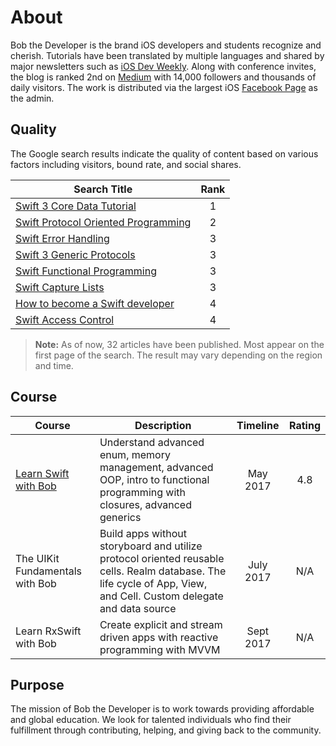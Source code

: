 
# About
Bob the Developer is the brand iOS developers and students recognize and cherish. Tutorials have been translated by multiple languages and shared by major newsletters such as [iOS Dev Weekly]. Along with conference invites, the blog is ranked 2nd on [Medium] with 14,000 followers and thousands of daily visitors. The work is distributed via the largest iOS [Facebook Page] as the admin.

[iOS Dev Weekly]: https://iosdevweekly.com/
[iOS Goodies]: http://ios-goodies.com/
[Medium]: https://medium.com/search/publications?q=iOS
[Facebook Page]: https://www.facebook.com/apple.ios.developers/  

## Quality
The Google search results indicate the quality of content based on various factors including visitors, bound rate, and social shares.

| Search Title | Rank |
| --- |:---:|
| [Swift 3 Core Data Tutorial] | 1  |
| [Swift Protocol Oriented Programming] | 2 |
| [Swift Error Handling] | 3 |
| [Swift 3 Generic Protocols] | 3 |
| [Swift Functional Programming] | 3 |
| [Swift Capture Lists] | 3 |
| [How to become a Swift developer] | 4 |
| [Swift Access Control] | 4 |

[Swift Error Handling]: https://www.google.com/?gfe_rd=cr&ei=FowdWebNOa_EXrmUgbgC&gws_rd=ssl,cr&fg=1#q=Swift+Error+handling

[Swift Protocol Oriented Programming]: https://www.google.com/?gfe_rd=cr&ei=FowdWebNOa_EXrmUgbgC&gws_rd=ssl,cr&fg=1#q=Swift+Protocol+Oriented+Programming

[How to become a Swift developer]: https://www.google.com/?gfe_rd=cr&ei=FowdWebNOa_EXrmUgbgC&gws_rd=ssl,cr&fg=1#q=How+to+become+a+Swift+developer

[Swift 3 Generic Protocols]: https://www.google.com/?gfe_rd=cr&ei=t4wdWeG5BK_EXrmUgbgC&gws_rd=ssl,cr&fg=1#q=Swift+3+generic+protocols

[Swift Functional Programming]: https://www.google.com/?gfe_rd=cr&ei=FowdWebNOa_EXrmUgbgC&gws_rd=ssl,cr&fg=1#q=Swift+functional+programming

[Swift 3 Core Data Tutorial]: https://www.google.com/?gfe_rd=cr&ei=t4wdWeG5BK_EXrmUgbgC&gws_rd=ssl,cr&fg=1#q=Swift+3+Core+Data+tutorial

[Swift Capture Lists]: https://www.google.com/?gfe_rd=cr&ei=t4wdWeG5BK_EXrmUgbgC&gws_rd=ssl,cr&fg=1#q=Swift+capture+lists

[Swift Access Control]: https://www.google.com/?gfe_rd=cr&ei=n5YdWYOXKLLEXpeTgdAK&gws_rd=ssl,cr&fg=1#q=Swift+Access+Control


> **Note:** As of now, 32 articles have been published.  Most appear on the first page of the search. The result may vary depending on the region and time.


## Course
| Course | Description | Timeline | Rating |
| --- | --- |:---:|:---:|
| [Learn Swift with Bob] | Understand advanced enum, memory management, advanced OOP, intro to functional programming with closures, advanced generics |  May 2017 | 4.8 |
| The UIKit Fundamentals with Bob | Build apps without storyboard and utilize protocol oriented reusable cells. Realm database. The life cycle of App, View, and Cell. Custom delegate and data source | July 2017 | N/A |
| Learn RxSwift with Bob |  Create explicit and stream driven apps with reactive programming with MVVM | Sept 2017 | N/A |

[Learn Swift with Bob]: https://www.udemy.com/learn-swift-with-bob/?couponCode=BOBTHEDEVELOPER


## Purpose
The mission of Bob the Developer is to work towards providing affordable and global education. We look for talented individuals who find their fulfillment through contributing, helping, and giving back to the community.

